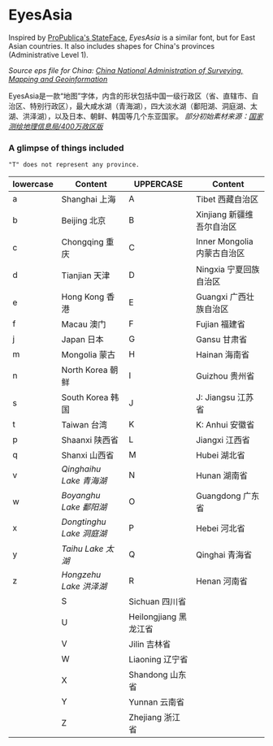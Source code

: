 EyesAsia
========

Inspired by [ProPublica's StateFace](http://propublica.github.io/stateface/), *EyesAsia* is a similar font, but for East Asian countries. It also includes shapes for China's provinces (Administrative Level 1).

*Source eps file for China: [China National Administration of Surveying, Mapping and Geoinformation](http://219.238.166.215/mcp/index.asp)*

EyesAsia是一款“地图”字体，内含的形状包括中国一级行政区（省、直辖市、自治区、特别行政区），最大咸水湖（青海湖），四大淡水湖（鄱阳湖、洞庭湖、太湖、洪泽湖），以及日本、朝鲜、韩国等几个东亚国家。
*部分初始素材来源：[国家测绘地理信息局/400万政区版](http://219.238.166.215/mcp/index.asp)*

### A glimpse of things included
```
"T" does not represent any province.
```

lowercase | Content | UPPERCASE | Content
------------ | ------------- | ------------ | -------------
a | Shanghai 上海 | A | Tibet 西藏自治区
b | Beijing 北京 | B | Xinjiang 新疆维吾尔自治区
c | Chongqing 重庆 | C | Inner Mongolia 内蒙古自治区
d | Tianjian 天津 | D | Ningxia 宁夏回族自治区
e | Hong Kong 香港 | E | Guangxi 广西壮族自治区
f | Macau 澳门 | F | Fujian 福建省
j | Japan 日本 | G | Gansu 甘肃省
m | Mongolia 蒙古 | H | Hainan 海南省 
n | North Korea 朝鲜 | I | Guizhou 贵州省
s | South Korea 韩国 | J | J: Jiangsu 江苏省
t | Taiwan 台湾 | K | K: Anhui 安徽省
p | Shaanxi 陕西省 | L | Jiangxi 江西省
q | Shanxi 山西省 | M | Hubei 湖北省
v | *Qinghaihu Lake 青海湖* | N | Hunan 湖南省
w | *Boyanghu Lake 鄱阳湖* | O | Guangdong 广东省
x | *Dongtinghu Lake 洞庭湖* | P | Hebei 河北省
y | *Taihu Lake 太湖* | Q | Qinghai 青海省
z | *Hongzehu Lake 洪泽湖* | R | Henan 河南省
  | | S | Sichuan 四川省
  | | U | Heilongjiang 黑龙江省
  | | V | Jilin 吉林省
  | | W | Liaoning 辽宁省
  | | X | Shandong 山东省
  | | Y | Yunnan 云南省
  | | Z | Zhejiang 浙江省












